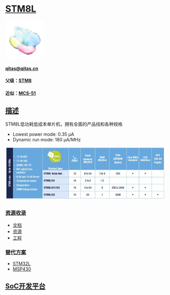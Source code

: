 ﻿# [STM8L](https://github.com/sochub/STM8L) 
[![sites](SoC/SoC.png)](http://www.qitas.cn) 
####  qitas@qitas.cn
#### 父级：[STM8](https://github.com/sochub/STM8) 
#### 近似：[MCS-51](https://github.com/sochub/MCS-51)

## [描述](https://github.com/sochub/STM8L/wiki) 

STM8L低功耗低成本单片机，拥有全面的产品线和各种规格

- Lowest power mode: 0.35 µA
- Dynamic run mode: 180 µA/MHz

[![sites](SoC/STM8L.png)](https://www.st.com/en/microcontrollers-microprocessors/stm8l-series.html) 


### [资源收录](https://github.com/sochub/STM8L)

- [文档](docs/)
- [资源](src/)
- [工程](project/)

### [替代方案](https://github.com/sochub/STM8L)

- [STM32L](https://github.com/sochub/STM32L)  
- [MSP430](https://github.com/sochub/MSP430) 

##  [SoC开发平台](http://www.qitas.cn)  

